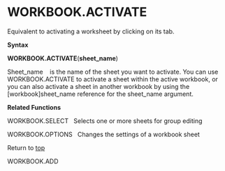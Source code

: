 WORKBOOK.ACTIVATE
=================

Equivalent to activating a worksheet by clicking on its tab.

**Syntax**

**WORKBOOK.ACTIVATE**(**sheet\_name**)

Sheet\_name    is the name of the sheet you want to activate. You can
use WORKBOOK.ACTIVATE to activate a sheet within the active workbook, or
you can also activate a sheet in another workbook by using the
\[workbook\]sheet\_name reference for the sheet\_name argument.

**Related Functions**

WORKBOOK.SELECT   Selects one or more sheets for group editing

WORKBOOK.OPTIONS   Changes the settings of a workbook sheet

Return to [top](#T)

WORKBOOK.ADD
